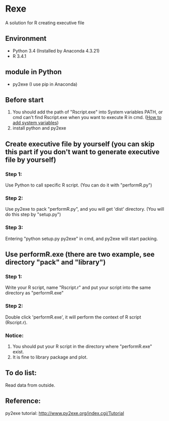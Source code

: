 # Rexe
A solution for R creating executive file

## Environment
* Python 3.4 (Installed by Anaconda 4.3.21)
* R 3.4.1

## module in Python
* py2exe (I use pip in Anaconda)

## Before start
1. You should add the path of "Rscript.exe" into System variables PATH, or cmd can't find Rscript.exe when you want to execute R in cmd.
([How to add system variables](https://www.youtube.com/watch?v=C-U9SGaNbwY))
2. install python and py2exe

## Create executive file by yourself (you can skip this part if you don't want to generate executive file by yourself)
### Step 1: 
Use Python to call specific R script. (You can do it with "performR.py")

### Step 2:
Use py2exe to pack "performR.py", and you will get 'dist' directory. (You will do this step by "setup.py")

### Step 3:
Entering "python setup.py py2exe" in cmd, and py2exe will start packing.

## Use performR.exe (there are two example, see directory "pack" and "library")
### Step 1:
Write your R script, name "Rscript.r" and put your script into the same directory as "performR.exe"

### Step 2:
Double click 'performR.exe', it will perform the context of R script (Rscript.r).

### Notice:
1. You should put your R script in the directory where "performR.exe" exist.
2. It is fine to library package and plot. 

## To do list:
Read data from outside.

## Reference:
py2exe tutorial: http://www.py2exe.org/index.cgi/Tutorial